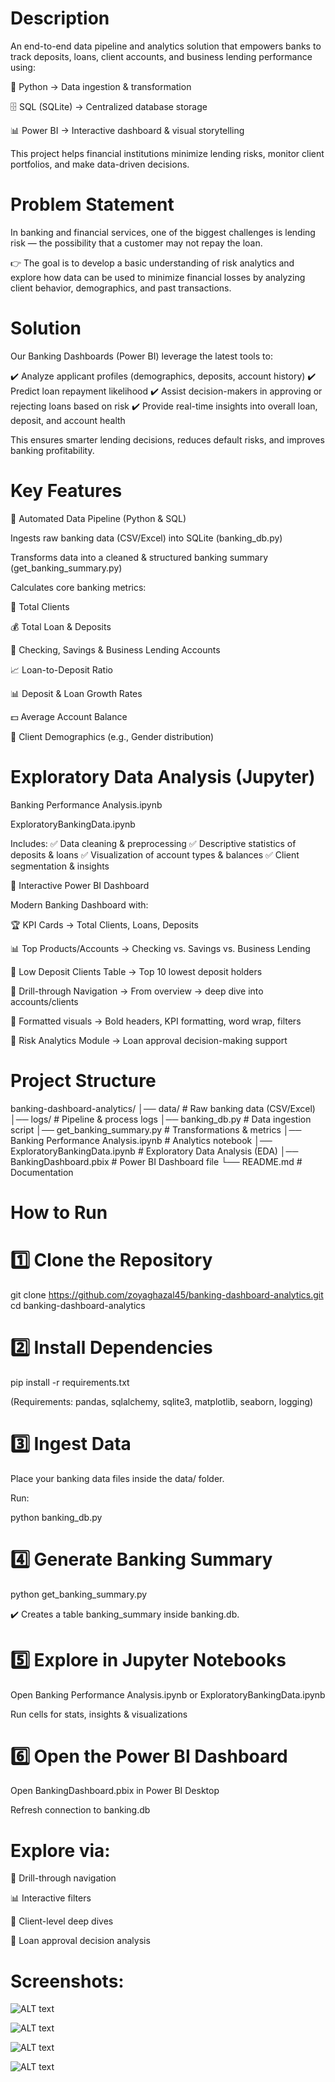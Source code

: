 # Description
An end-to-end data pipeline and analytics solution that empowers banks to track deposits, loans, client accounts, and business lending performance using:

🐍 Python → Data ingestion & transformation

🗄️ SQL (SQLite) → Centralized database storage

📊 Power BI → Interactive dashboard & visual storytelling

This project helps financial institutions minimize lending risks, monitor client portfolios, and make data-driven decisions.

# Problem Statement

In banking and financial services, one of the biggest challenges is lending risk — the possibility that a customer may not repay the loan.

👉 The goal is to develop a basic understanding of risk analytics and explore how data can be used to minimize financial losses by analyzing client behavior, demographics, and past transactions.

# Solution

Our Banking Dashboards (Power BI) leverage the latest tools to:

✔️ Analyze applicant profiles (demographics, deposits, account history)
✔️ Predict loan repayment likelihood
✔️ Assist decision-makers in approving or rejecting loans based on risk
✔️ Provide real-time insights into overall loan, deposit, and account health

This ensures smarter lending decisions, reduces default risks, and improves banking profitability.

# Key Features
🔹 Automated Data Pipeline (Python & SQL)

Ingests raw banking data (CSV/Excel) into SQLite (banking_db.py)

Transforms data into a cleaned & structured banking summary (get_banking_summary.py)

Calculates core banking metrics:

👥 Total Clients

💰 Total Loan & Deposits

🏦 Checking, Savings & Business Lending Accounts

📈 Loan-to-Deposit Ratio

📊 Deposit & Loan Growth Rates

💵 Average Account Balance

🚻 Client Demographics (e.g., Gender distribution)

# Exploratory Data Analysis (Jupyter)

Banking Performance Analysis.ipynb

ExploratoryBankingData.ipynb

Includes:
✅ Data cleaning & preprocessing
✅ Descriptive statistics of deposits & loans
✅ Visualization of account types & balances
✅ Client segmentation & insights

🔹 Interactive Power BI Dashboard

Modern Banking Dashboard with:

🏆 KPI Cards → Total Clients, Loans, Deposits

📊 Top Products/Accounts → Checking vs. Savings vs. Business Lending

🛑 Low Deposit Clients Table → Top 10 lowest deposit holders

🔎 Drill-through Navigation → From overview → deep dive into accounts/clients

🎨 Formatted visuals → Bold headers, KPI formatting, word wrap, filters

🔐 Risk Analytics Module → Loan approval decision-making support

# Project Structure
banking-dashboard-analytics/
│── data/                          # Raw banking data (CSV/Excel)
│── logs/                          # Pipeline & process logs
│── banking_db.py                  # Data ingestion script
│── get_banking_summary.py         # Transformations & metrics
│── Banking Performance Analysis.ipynb  # Analytics notebook
│── ExploratoryBankingData.ipynb   # Exploratory Data Analysis (EDA)
│── BankingDashboard.pbix          # Power BI Dashboard file
└── README.md                      # Documentation

# How to Run
# 1️⃣ Clone the Repository
git clone https://github.com/zoyaghazal45/banking-dashboard-analytics.git
cd banking-dashboard-analytics

# 2️⃣ Install Dependencies
pip install -r requirements.txt


(Requirements: pandas, sqlalchemy, sqlite3, matplotlib, seaborn, logging)

# 3️⃣ Ingest Data

Place your banking data files inside the data/ folder.

Run:

python banking_db.py

# 4️⃣ Generate Banking Summary
python get_banking_summary.py


✔️ Creates a table banking_summary inside banking.db.

# 5️⃣ Explore in Jupyter Notebooks

Open Banking Performance Analysis.ipynb or ExploratoryBankingData.ipynb

Run cells for stats, insights & visualizations

# 6️⃣ Open the Power BI Dashboard

Open BankingDashboard.pbix in Power BI Desktop

Refresh connection to banking.db

# Explore via:

📌 Drill-through navigation

📊 Interactive filters

👤 Client-level deep dives

🔐 Loan approval decision analysis

# Screenshots:

![ALT text](images/Home.png)

![ALT text](images/Loan.png)

![ALT text](images/Deposit.png)

![ALT text](images/Summary.png)
